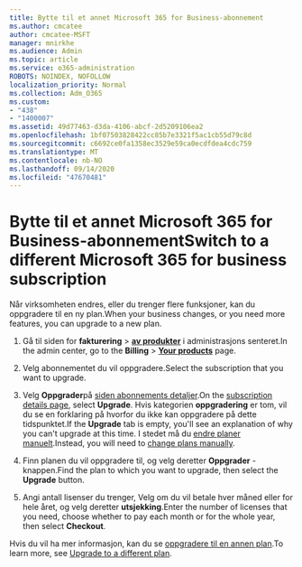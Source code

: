 ```yaml
---
title: Bytte til et annet Microsoft 365 for Business-abonnement
ms.author: cmcatee
author: cmcatee-MSFT
manager: mnirkhe
ms.audience: Admin
ms.topic: article
ms.service: o365-administration
ROBOTS: NOINDEX, NOFOLLOW
localization_priority: Normal
ms.collection: Adm_O365
ms.custom:
- "438"
- "1400007"
ms.assetid: 49d77463-d3da-4106-abcf-2d5209106ea2
ms.openlocfilehash: 1bf07503828422cc85b7e3321f5ac1cb55d79c8d
ms.sourcegitcommit: c6692ce0fa1358ec3529e59ca0ecdfdea4cdc759
ms.translationtype: MT
ms.contentlocale: nb-NO
ms.lasthandoff: 09/14/2020
ms.locfileid: "47670481"
---
```

# <a name="switch-to-a-different-microsoft-365-for-business-subscription"></a><span data-ttu-id="32465-102">Bytte til et annet Microsoft 365 for Business-abonnement</span><span class="sxs-lookup"><span data-stu-id="32465-102">Switch to a different Microsoft 365 for business subscription</span></span>

<span data-ttu-id="32465-103">Når virksomheten endres, eller du trenger flere funksjoner, kan du oppgradere til en ny plan.</span><span class="sxs-lookup"><span data-stu-id="32465-103">When your business changes, or you need more features, you can upgrade to a new plan.</span></span>
  
1. <span data-ttu-id="32465-104">Gå til siden for **fakturering** \> **[av produkter](https://go.microsoft.com/fwlink/p/?linkid=842054)** i administrasjons senteret.</span><span class="sxs-lookup"><span data-stu-id="32465-104">In the admin center, go to the **Billing** \> **[Your products](https://go.microsoft.com/fwlink/p/?linkid=842054)** page.</span></span>

2. <span data-ttu-id="32465-105">Velg abonnementet du vil oppgradere.</span><span class="sxs-lookup"><span data-stu-id="32465-105">Select the subscription that you want to upgrade.</span></span>

3. <span data-ttu-id="32465-106">Velg **Oppgrader**på [siden abonnements detaljer](https://admin.microsoft.com/AdminPortal/Home#/subscriptions/webdirect%252F0dbaa202-d590-4529-98c2-a5e2ebaac702).</span><span class="sxs-lookup"><span data-stu-id="32465-106">On the [subscription details page](https://admin.microsoft.com/AdminPortal/Home#/subscriptions/webdirect%252F0dbaa202-d590-4529-98c2-a5e2ebaac702), select **Upgrade**.</span></span>  <span data-ttu-id="32465-107">Hvis kategorien **oppgradering** er tom, vil du se en forklaring på hvorfor du ikke kan oppgradere på dette tidspunktet.</span><span class="sxs-lookup"><span data-stu-id="32465-107">If the **Upgrade** tab is empty, you'll see an explanation of why you can't upgrade at this time.</span></span> <span data-ttu-id="32465-108">I stedet må du [endre planer manuelt](https://docs.microsoft.com/microsoft-365/commerce/subscriptions/change-plans-manually?view=o365-worldwide).</span><span class="sxs-lookup"><span data-stu-id="32465-108">Instead, you will need to [change plans manually](https://docs.microsoft.com/microsoft-365/commerce/subscriptions/change-plans-manually?view=o365-worldwide).</span></span>

4. <span data-ttu-id="32465-109">Finn planen du vil oppgradere til, og velg deretter **Oppgrader** -knappen.</span><span class="sxs-lookup"><span data-stu-id="32465-109">Find the plan to which you want to upgrade, then select the **Upgrade** button.</span></span>

5. <span data-ttu-id="32465-110">Angi antall lisenser du trenger, Velg om du vil betale hver måned eller for hele året, og velg deretter **utsjekking**.</span><span class="sxs-lookup"><span data-stu-id="32465-110">Enter the number of licenses that you need, choose whether to pay each month or for the whole year, then select **Checkout**.</span></span>

<span data-ttu-id="32465-111">Hvis du vil ha mer informasjon, kan du se [oppgradere til en annen plan](https://docs.microsoft.com/microsoft-365/commerce/subscriptions/upgrade-to-different-plan).</span><span class="sxs-lookup"><span data-stu-id="32465-111">To learn more, see [Upgrade to a different plan](https://docs.microsoft.com/microsoft-365/commerce/subscriptions/upgrade-to-different-plan).</span></span>
